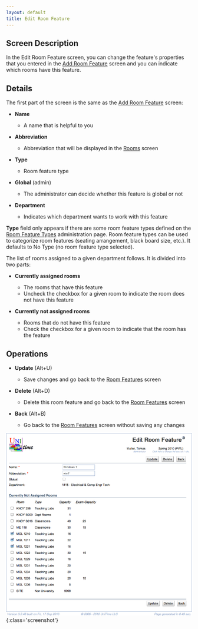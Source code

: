 ```yaml
---
layout: default
title: Edit Room Feature
---
```



## Screen Description


 In the Edit Room Feature screen, you can change the feature's properties that you entered in the [Add Room Feature](add-room-feature) screen and you can indicate which rooms have this feature.

## Details


 The first part of the screen is the same as the [Add Room Feature](add-room-feature) screen:

* **Name**
	* A name that is helpful to you

* **Abbreviation**
	* Abbreviation that will be displayed in the [Rooms](rooms) screen

* **Type**
	* Room feature type

* **Global** (admin)
	* The administrator can decide whether this feature is global or not

* **Department**
	* Indicates which department wants to work with this feature


 **Type** field only appears if there are some room feature types defined on the [Room Feature Types](room-feature-types) administration page. Room feature types can be used to categorize room features (seating arrangement, black board size, etc.). It defaults to No Type (no room feature type selected).


 The list of rooms assigned to a given department follows. It is divided into two parts:

* **Currently assigned rooms**
	* The rooms that have this feature
	* Uncheck the checkbox for a given room to indicate the room does not have this feature

* **Currently not assigned rooms**
	* Rooms that do not have this feature
	* Check the checkbox for a given room to indicate that the room has the feature

## Operations

* **Update** (Alt+U)
	* Save changes and go back to the [Room Features](room-features) screen

* **Delete** (Alt+D)
	* Delete this room feature and go back to the [Room Features](room-features) screen

* **Back** (Alt+B)
	* Go back to the [Room Features](room-features) screen without saving any changes


![Edit Room Feature](images/edit-room-feature-1.png){:class='screenshot'}
